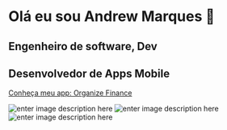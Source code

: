 # Olá eu sou Andrew Marques 👋
## Engenheiro de software, Dev
## Desenvolvedor de Apps Mobile

[Conheça meu app: Organize Finance](https://github.com/AndrewMarques2018/Organize-Aplicativo-Android)  


![enter image description here](https://lh3.googleusercontent.com/4LICreCArSFFQ0Zi0_ZlJmCQ8uUS10X3l8ufPnnRMZb80KgbtjNzCSs2VXjASp0_RMjasxhvBkcuQreBN2gXKYd-r4V0Ds_b2Fw9zeOjB9oSwYSWogBcn2V9gE15U0-6N4RxJ_TKHOUEKXuU--ORiP5pZ2Lg-Wt3DlIZEi45uU9lobinJDVOHWlp_KDjoAieSwCC0uIjRh0O3ZEezkRAd14VcHt80wNHHC8DKB7UKMhK8euHy5jB9kPWUkq7Lhxt5-11Z4mt-L7HJ4mlS82wWQD6skLCS27uoz3ekM77UVbPgSU5rvTZ0Tcy1QHNwK2XXnL-W9yW0BMo-_3ABVPKnuxOFyLr0EnLfU-xjqGgiZdWqDTh-fw0XJ4LbeHDO0Mny9Ee-2iwgFirPtwKgawxAZX5vQkhBIvctsRX7aYwgb8ykEsygyGmpd6gR9BW-247Ra75YJItOwEPbakSbas361MGaVq_3KMAsGV9HN-1lhUcPHtdzkP4ZuXxNGfDTTQgnKO-HXGewy5-qYZewVTqNo9pzhOXlMQEeI7jzyFw0-dg3ggTh18pUqtJQuHc-hc5UUPikQGhnyW6IGIeLJuQVHXd2L-QuW5FYjTB6pVV3p-KtKMMS8VtkAmFuda3u8FkMdnUZL4A05d_nqQvKUgwWt1VwQbsc83Yq13l9nLVh1RBQLEY7tiGAnsgtagrJBn-HdFOe-xsLqEOArlZ6B53vbfSt_32V3W-0LHEWIMply2HnnVi-G5iGLqDJ2WuSiJTwVMgstmhdpNVsL6L8Ij5Fd5yvq2C6TH0H2xotgeRUPQBDlPWRx7uPMQVmCZqIkLrd17Rz8FEJO41cwrXqUYch0w1yTLHanTBXmMFuPEalRcov1P4T3qsc7qZWoF0V8SkKjRJvZlc6Iz2xjwX9hy6JmK3gJXRnMUW55giwFaHu2WYbcPmSncaF1MfvUz9lSu0fIcM2sm1i7rJFLA=s240-no?authuser=0)
![enter image description here](https://lh3.googleusercontent.com/eNTJPzNkfMqXb5lLObYV0vl1j7k8C9p7qYXSSkA8r7mkorUGlDJrE3cN6SrH8_XNQwVdSS-CGkzA7eX53BOu8jLTj9zsECVn4b3wxUkMrC7Q5jYjzNQYv6lvMGkzVfCpjiRRNA3E5LaHaQQT1zwhFYC5frhKUpdUwsLwsI7puQSePGUY90nTJZ4M0L2daoNrV8OzL1hdoJZJ8ByZEJAKUXKofQmMgWwvws2g4DrArrbCKiSHQbbTOcL97S1blrfojPhekQw220vX2bjXeZg5-zNRN6npsJQx8JhZIFAdcXWdFKxHk3JozDcv7-jhwUvTHSrxOJq_ZqEsKIaVps87j40XhUb6TezGaMNnHSipf1mprBvXqD_p-ezx3Fwq1a1HGYb1gm8aDmBmhbzM0uzymVof14g59QdEZ0ZBi0cWzM-PWxsTIDdr8Acl9GUe2HCDMkXkuY9McGWbBHMeyWuLSNSlVMkJo2nm4onwmFLL2XdZvrCF0AnFQX5YSkfmBXlMVrSlt6dTQQTJnHEyXaTum6lEdIMN6fGx_HiEzVoAPhB5E6RX45VuXprjF2V9XiVSZpldeSR4iZjV4ISlc03lNMBVYchXTGcZ_MGL4HZFi4ClYIcORog9BwVcCThG-n74WbMtRjvJFPmRrGMys8MKOJTrjACIlMcfee-rSpZzNrC4UFmNfFFgEqdwhXhMwR_CQ5eKKHKKjSmNRlMnGfjQbx2d_S5eGPE_Bp9CDta8tjjuEQ57YOEYiOmtTKivxZCHbgBuKZxw0Iew84CO-H904lJhlPv0cFsSGKzy=s240-no?authuser=0)
 ![enter image description here](https://lh3.googleusercontent.com/IguLH45wVg_xzuie7RVJEEgYLCjI2yQqWaz9nHt1_xEyrPivONTy3MyOkCSbGBiJZG5tnk3uprW5rRSqYlqdoh8vaADj_p5UTNCOYep-Ocd-ieQOSEYY2o6rvAVn3f9kaVJXIoGmze7X99tUySa7nu-Xb1r_rchwYJuRSH2wtDKG5VRz_0E5KuXpBDPl5a-_HaZjje8cVQwI083BMWRYKyDwe3BwPPEUie1mdNMl0TO7G5nPfIVrhgeF-IORqzjoZWYU9RsCp7bFUj729NgrcRJz2KGzQj2LquInLteFtZO_mbpYzRelcqe1OQwier5tYNrTik-3W34bogX7XdksDqCszrttmN1mTmIh36ePA3YN291YZxnZYxoNAx-4R78XWY9nyAh8doFtjLeRI2K1J99u05_gG6Bp5SCdR_S9niuXMyNb8j3gBfpHfpi3V2upNGe6GCEyqiAsp-vIq4CS7KLM58_7xZ34xxw1y3vY0qOFe2xOfv7Ppzmni6xmmQz6wAtqsjgm1ZkODMF1MJw241h_mFibWSGZhMqmIf79md0L2mBTMDzFQo_NYbzhnBWVKmfB989AON2sh0j0wTx1lXxJqMpkDqh9cME6pcGG-xn2ToMG7Ybgcl6IWuqCDj2FDG3Fzx7m2vxR36xsRGUKoU_afeyzz5RIFK4VFpUA0_miOnW7oCneg8P4HmbUZZZ-Sr2bAywhcmiYZkseuNDctyhe2A4NsmPQhR89NmKXIg1EYGvO06DWzGjcjtpcWQcNDff1SO0L20Zen-QSh2IWq6lnDEG2akl8ydGLBJFiUEAHVyPRiICJsJ61thBSn3Q7Nr2B9O2O33tRZ2ZDQOFmnXUqdagW5j37uQEJ_UBAlIrzhqTaZyHQdG2o-m_EK5bp1PohyS1f0RANDQWLCkuBzpHFANQ0gcMaLxX0odz7NnF7DdMcvWHJ0NqQCB3aE7p8A9Kn8Lkn4HAYVS4=s240-no?authuser=0)                   
